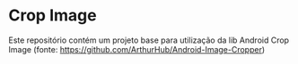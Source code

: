 # Crop Image

Este repositório contém um projeto base para utilização da lib Android Crop Image (fonte: https://github.com/ArthurHub/Android-Image-Cropper)
